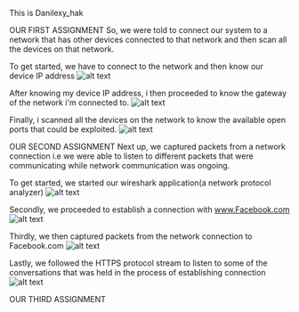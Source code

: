 This is Danilexy_hak

OUR FIRST ASSIGNMENT
So, we were told to connect our system to a network that has other devices connected to that network and then scan all the devices on that network.

To get started, we have to connect to the network and then know our device IP address 
![alt text](https://github.com/danilexy/ProblemSets-1/blob/main/danny/pictures/ifconfig.png)

After knowing my device IP address, i then proceeded to know the gateway of the network i'm connected to.
![alt text](https://github.com/danilexy/ProblemSets-1/blob/main/danny/pictures/port-scanning.png)

Finally, i scanned all the devices on the network to know the available open ports that could be exploited.
![alt text](https://github.com/danilexy/ProblemSets-1/blob/main/danny/pictures/Screenshot%20from%202022-04-28%2020-32-52.png)





OUR SECOND ASSIGNMENT
Next up, we captured packets from a network connection i.e we were able to listen to different packets that were communicating while network communication was ongoing.

To get started, we started our wireshark application(a network protocol analyzer)
![alt text](https://github.com/danilexy/ProblemSets-1/blob/main/danny/pictures/Screenshot%20from%202022-04-28%2020-46-17.png)

Secondly, we proceeded to establish a connection with www.Facebook.com 
![alt text](https://github.com/danilexy/ProblemSets-1/blob/main/danny/pictures/Screenshot%20from%202022-04-28%2020-48-38.png)

Thirdly, we then  captured packets from the network connection to Facebook.com
![alt text](https://github.com/danilexy/ProblemSets-1/blob/main/danny/pictures/wireshark.png)

Lastly, we followed the HTTPS protocol stream to listen to some of the conversations that was held in the process of establishing connection
![alt text](https://github.com/danilexy/ProblemSets-1/blob/main/danny/pictures/tcp%20stream.png)




OUR THIRD ASSIGNMENT
